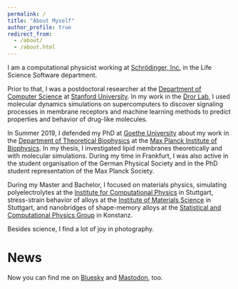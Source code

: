 ```yaml
---
permalink: /
title: "About Myself"
author_profile: true
redirect_from: 
  - /about/
  - /about.html
---
```


I am a computational physicist working at [Schrödinger, Inc.](https://www.schrodinger.com/) in the Life Science Software department.

Prior to that, I was a postdoctoral researcher at the [Department of Computer Science](https://cs.stanford.edu/) at [Stanford University](https://www.stanford.edu/). In my work in the [Dror Lab](http://drorlab.stanford.edu/), I used molecular dynamics simulations on supercomputers to discover signaling processes in membrane receptors and machine learning methods to predict properties and behavior of drug-like molecules. 

In Summer 2019, I defended my PhD at [Goethe University](https://www.goethe-university-frankfurt.de) about my work in the [Department of Theoretical Biophysics](https://www.biophys.mpg.de/theoretical-biophysics) at the [Max Planck Institute of Biophysics](https://www.biophys.mpg.de). In my thesis, I investigated lipid membranes theoretically and with molecular simulations. During my time in Frankfurt, I was also active in the student organisation of the German Physical Society and in the PhD student representation of the Max Planck Society.

During my Master and Bachelor, I focused on materials physics, simulating polyelectrolytes at the [Institute for Computational Physics](https://www.icp.uni-stuttgart.de/) in Stuttgart, stress-strain behavior of alloys at the [Institute of Materials Science](https://www.imwf.uni-stuttgart.de/en/) in Stuttgart, and nanobridges of shape-memory alloys at the [Statistical and Computational Physics Group](https://www.nielaba.uni-konstanz.de/) in Konstanz.

Besides science, I find a lot of joy in photography. 

News
======
Now you can find me on <a rel="me" href="https://bsky.app/profile/martinvoegele.bsky.social">Bluesky</a> and <a rel="me" href="https://fediscience.org/@martinvoegele">Mastodon</a>, too.
